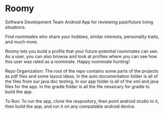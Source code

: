 # Roomy
Software Development Team Android App for reviewing past/future living situations.

Find roommates who share your hobbies, similar interests, personality traits, and much more.

Roomy lets you build a profile that your future potential roommates can see. As a user, you can also browse and look at profiles where you can see how this user was rated as a roommate. Happy roommate hunting!


Repo Organization: 
	The root of the repo contains some parts of the projects as pdf files and some layout ideas. In the auto documentation folder is all of the files from our java doc testing. In our app folder is all of the xml and java files for the app. In the gradle folder is all the file nessicary for gradle to build the app.

To Run:
	To run the app, clone the respository, then point android studio to it, then build the app, and run it on any compatable android device.